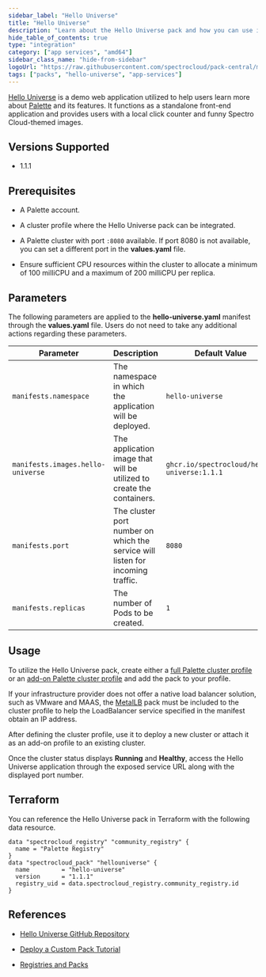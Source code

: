 ```yaml
---
sidebar_label: "Hello Universe"
title: "Hello Universe"
description: "Learn about the Hello Universe pack and how you can use it within your Kubernetes clusters."
hide_table_of_contents: true
type: "integration"
category: ["app services", "amd64"]
sidebar_class_name: "hide-from-sidebar"
logoUrl: "https://raw.githubusercontent.com/spectrocloud/pack-central/main/packs/hello-universe-1.1.1/logo.webp"
tags: ["packs", "hello-universe", "app-services"]
---
```


[Hello Universe](https://github.com/spectrocloud/hello-universe) is a demo web application utilized to help users learn
more about [Palette](../introduction/introduction.md) and its features. It functions as a standalone front-end
application and provides users with a local click counter and funny Spectro Cloud-themed images.

## Versions Supported

- 1.1.1

## Prerequisites

- A Palette account.

- A cluster profile where the Hello Universe pack can be integrated.

- A Palette cluster with port `:8080` available. If port 8080 is not available, you can set a different port in the
  **values.yaml** file.

- Ensure sufficient CPU resources within the cluster to allocate a minimum of 100 milliCPU and a maximum of 200 milliCPU
  per replica.

## Parameters

The following parameters are applied to the **hello-universe.yaml** manifest through the **values.yaml** file. Users do
not need to take any additional actions regarding these parameters.

| **Parameter**                     | **Description**                                                                | **Default Value**                           | **Required** |
| --------------------------------- | ------------------------------------------------------------------------------ | ------------------------------------------- | ------------ |
| `manifests.namespace`             | The namespace in which the application will be deployed.                       | `hello-universe`                            | No           |
| `manifests.images.hello-universe` | The application image that will be utilized to create the containers.          | `ghcr.io/spectrocloud/hello-universe:1.1.1` | No           |
| `manifests.port`                  | The cluster port number on which the service will listen for incoming traffic. | `8080`                                      | No           |
| `manifests.replicas`              | The number of Pods to be created.                                              | `1`                                         | No           |

## Usage

To utilize the Hello Universe pack, create either a
[full Palette cluster profile](../profiles/cluster-profiles/create-cluster-profiles/create-full-profile.md) or an
[add-on Palette cluster profile](../profiles/cluster-profiles/create-cluster-profiles/create-addon-profile/) and add the
pack to your profile.

If your infrastructure provider does not offer a native load balancer solution, such as VMware and MAAS, the
[MetalLB](./metallb.md) pack must be included to the cluster profile to help the LoadBalancer service specified in the
manifest obtain an IP address.

After defining the cluster profile, use it to deploy a new cluster or attach it as an add-on profile to an existing
cluster.

Once the cluster status displays **Running** and **Healthy**, access the Hello Universe application through the exposed
service URL along with the displayed port number.

## Terraform

You can reference the Hello Universe pack in Terraform with the following data resource.

```hcl
data "spectrocloud_registry" "community_registry" {
  name = "Palette Registry"
}
data "spectrocloud_pack" "hellouniverse" {
  name         = "hello-universe"
  version      = "1.1.1"
  registry_uid = data.spectrocloud_registry.community_registry.id
}
```

## References

- [Hello Universe GitHub Repository](https://github.com/spectrocloud/hello-universe)

- [Deploy a Custom Pack Tutorial](../registries-and-packs/deploy-pack.md)

- [Registries and Packs](../registries-and-packs/registries-and-packs.md)
